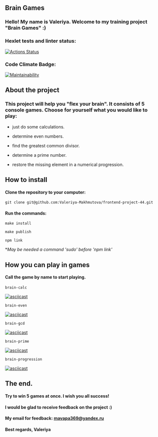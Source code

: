 
## Brain Games

### Hello! My name is Valeriya. Welcome to my training project "Brain Games" :)

### Hexlet tests and linter status:
[![Actions Status](https://github.com/Valeriya-Makhmutova/frontend-project-44/actions/workflows/hexlet-check.yml/badge.svg)](https://github.com/Valeriya-Makhmutova/frontend-project-44/actions)

### Code Climate Badge:

[![Maintainability](https://api.codeclimate.com/v1/badges/7bbb56218ef2ed251eed/maintainability)](https://codeclimate.com/github/Valeriya-Makhmutova/frontend-project-44/maintainability)

## About the project

### This project will help you "flex your brain". It consists of 5 console games. Choose for yourself what you would like to play:

- just do some calculations.

- determine even numbers.

- find the greatest common divisor.

- determine a prime number.

- restore the missing element in a numerical progression.

## How to install

#### Clone the repository to your computer:

```
git clone git@github.com:Valeriya-Makhmutova/frontend-project-44.git
```

#### Run the commands:

```
make install
```
```
make publish
```
```
npm link
```
**May be needed a command 'sudo' before 'npm link'*

## How you can play in games

#### Call the game by name to start playing.

```
brain-calc
```
[![asciicast](https://asciinema.org/a/q6LE3GdMt5hdaiKdPLPdl7Sp3.svg)](https://asciinema.org/a/q6LE3GdMt5hdaiKdPLPdl7Sp3)
```
brain-even
```
[![asciicast](https://asciinema.org/a/ttOWqc5TYYZUmjfH0LXjBCbn4.svg)](https://asciinema.org/a/ttOWqc5TYYZUmjfH0LXjBCbn4)
```
brain-gcd
```
[![asciicast](https://asciinema.org/a/MPP5ve7xpXu4HDGoEMIWHf7Nw.svg)](https://asciinema.org/a/MPP5ve7xpXu4HDGoEMIWHf7Nw)
```
brain-prime
```
[![asciicast](https://asciinema.org/a/Kd3PLzo3qPu9tW9aqld8omcnw.svg)](https://asciinema.org/a/Kd3PLzo3qPu9tW9aqld8omcnw)
```
brain-progression
```
[![asciicast](https://asciinema.org/a/J5sPYZRTFIhCAAzwsJAuCNEFt.svg)](https://asciinema.org/a/J5sPYZRTFIhCAAzwsJAuCNEFt)

## The end.

#### Try to win 5 games at once. I wish you all success!

#### I would be glad to receive feedback on the project :)
#### My email for feedback: mavapa369@yandex.ru

#### Best regards, Valeriya
